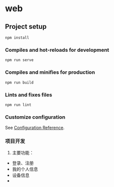 # web

## Project setup
```
npm install
```

### Compiles and hot-reloads for development
```
npm run serve
```

### Compiles and minifies for production
```
npm run build
```

### Lints and fixes files
```
npm run lint
```

### Customize configuration
See [Configuration Reference](https://cli.vuejs.org/config/).


### 项目开发
1. 主要功能：
  - 登录、注册
  - 我的个人信息
  - 设备信息
  - 